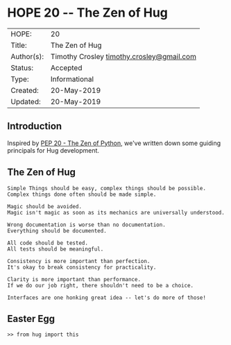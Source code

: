 # HOPE 20 -- The Zen of Hug

|             |                                             |
| ------------| ------------------------------------------- |
| HOPE:       | 20                                          |
| Title:      | The Zen of Hug                              |
| Author(s):  | Timothy Crosley <timothy.crosley@gmail.com> |
| Status:     | Accepted                                    |
| Type:       | Informational                               |
| Created:    | 20-May-2019                                 |
| Updated:    | 20-May-2019                                 |

## Introduction

Inspired by [PEP 20 - The Zen of Python](https://www.python.org/dev/peps/pep-0020/), we've written down some guiding principals for Hug development.

## The Zen of Hug

```
Simple Things should be easy, complex things should be possible.
Complex things done often should be made simple.

Magic should be avoided.
Magic isn't magic as soon as its mechanics are universally understood.

Wrong documentation is worse than no documentation.
Everything should be documented.

All code should be tested.
All tests should be meaningful.

Consistency is more important than perfection.
It's okay to break consistency for practicality.

Clarity is more important than performance.
If we do our job right, there shouldn't need to be a choice.

Interfaces are one honking great idea -- let's do more of those!
```

## Easter Egg

```
>> from hug import this
```
